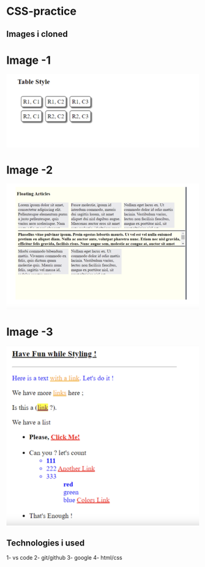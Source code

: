 # CSS-practice
## Images i cloned

# Image -1 

![Image-1](/Images/Table%20Style.png)

# Image -2

![Image-1](/Images/Floating%20Articles.png)

# Image -3

![Image-1](/Images/Have%20Fun%20while%20Styling!.png)

## Technologies i used 
1- vs code
2- git/github
3- google
4- html/css

